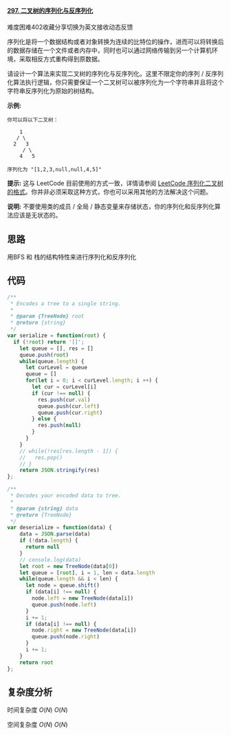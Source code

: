 #### [297. 二叉树的序列化与反序列化](https://leetcode-cn.com/problems/serialize-and-deserialize-binary-tree/)

难度困难402收藏分享切换为英文接收动态反馈

序列化是将一个数据结构或者对象转换为连续的比特位的操作，进而可以将转换后的数据存储在一个文件或者内存中，同时也可以通过网络传输到另一个计算机环境，采取相反方式重构得到原数据。

请设计一个算法来实现二叉树的序列化与反序列化。这里不限定你的序列 / 反序列化算法执行逻辑，你只需要保证一个二叉树可以被序列化为一个字符串并且将这个字符串反序列化为原始的树结构。

**示例:** 

```
你可以将以下二叉树：

    1
   / \
  2   3
     / \
    4   5

序列化为 "[1,2,3,null,null,4,5]"
```

**提示:** 这与 LeetCode 目前使用的方式一致，详情请参阅 [LeetCode 序列化二叉树的格式](https://leetcode-cn.com/faq/#binary-tree)。你并非必须采取这种方式，你也可以采用其他的方法解决这个问题。

**说明:** 不要使用类的成员 / 全局 / 静态变量来存储状态，你的序列化和反序列化算法应该是无状态的。



## 思路

用BFS 和 栈的结构特性来进行序列化和反序列化

## 代码

```javascript
/**
 * Encodes a tree to a single string.
 *
 * @param {TreeNode} root
 * @return {string}
 */
var serialize = function(root) {
  if (!root) return '[]';
    let queue = [], res = []
    queue.push(root)
    while(queue.length) {
      let curLevel = queue
      queue = []
      for(let i = 0; i < curLevel.length; i ++) {
        let cur = curLevel[i]
        if (cur !== null) {
          res.push(cur.val)
          queue.push(cur.left)
          queue.push(cur.right)
        } else {
          res.push(null)
        }
      }
    }
    // while(!res[res.length - 1]) {
    //   res.pop()
    // }
    return JSON.stringify(res)
};

/**
 * Decodes your encoded data to tree.
 *
 * @param {string} data
 * @return {TreeNode}
 */
var deserialize = function(data) {
    data = JSON.parse(data)
    if (!data.length) {
      return null
    }
    // console.log(data)
    let root = new TreeNode(data[0])
    let queue = [root], i = 1, len = data.length
    while(queue.length && i < len) {
      let node = queue.shift()
      if (data[i] !== null) {
        node.left = new TreeNode(data[i])
        queue.push(node.left)
      }
      i += 1;
      if (data[i] !== null) {
        node.right = new TreeNode(data[i])
        queue.push(node.right)
      }
      i += 1;
    }
    return root
};

```



## 复杂度分析

时间复杂度	$O(N)$	$O(N)$

空间复杂度	$O(N)$	$O(N)$
